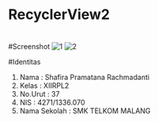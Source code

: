 # RecyclerView2 <h1>

#Screenshot
![1](http://imageshack.com/a/img922/4931/70uZJx.jpg)
![2](http://imageshack.com/a/img922/4184/ydEoNo.jpg)

#Identitas
1. Nama : Shafira Pramatana Rachmadanti
2. Kelas : XIIRPL2
3. No.Urut : 37
4. NIS : 4271/1336.070
5. Nama Sekolah : SMK TELKOM MALANG

